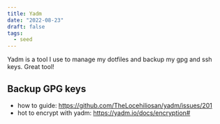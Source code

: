```yaml
---
title: Yadm
date: "2022-08-23"
draft: false
tags:
  - seed
---
```


Yadm is a tool I use to manage my dotfiles and backup my gpg and ssh keys. Great
tool!

## Backup GPG keys

- how to guide: https://github.com/TheLocehiliosan/yadm/issues/201
- hot to encrypt with yadm: https://yadm.io/docs/encryption#
